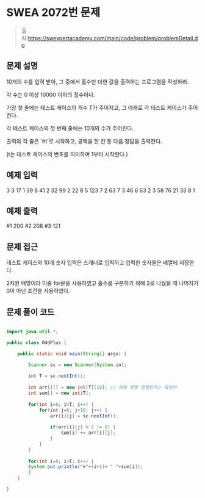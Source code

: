 # SWEA 2072번 문제

> 출처:https://swexpertacademy.com/main/code/problem/problemDetail.do

## 문제 설명
10개의 수를 입력 받아, 그 중에서 홀수만 더한 값을 출력하는 프로그램을 작성하라.

각 수는 0 이상 10000 이하의 정수이다.

가장 첫 줄에는 테스트 케이스의 개수 T가 주어지고, 그 아래로 각 테스트 케이스가 주어진다.

각 테스트 케이스의 첫 번째 줄에는 10개의 수가 주어진다.

출력의 각 줄은 '#t'로 시작하고, 공백을 한 칸 둔 다음 정답을 출력한다.

(t는 테스트 케이스의 번호를 의미하며 1부터 시작한다.)

## 예제 입력
3
3 17 1 39 8 41 2 32 99 2
22 8 5 123 7 2 63 7 3 46
6 63 2 3 58 76 21 33 8 1 

## 예제 출력
#1 200
#2 208
#3 121

## 문제 접근
테스트 케이스와 10개 숫자 입력은 스캐너로 입력하고 입력한 숫자들은 배열에 저장한다. 

2차원 배열이라 이중 for문을 사용하였고 홀수를 구분하기 위해 2로 나눴을 때 나머지가 0이 아닌 조건을 사용하였다.

## 문제 풀이 코드
```java

import java.util.*;

public class OddPlus {

	public static void main(String[] args) {

		Scanner sc = new Scanner(System.in);
		
		int T = sc.nextInt();
		
		int arr[][] = new int[T][10]; // 뒤에 몇행 몇열인지는 확실히
		int sum[] = new int[T];
		
		for(int i=0; i<T; i++) {
			for(int j=0; j<10; j++) {
				arr[i][j] = sc.nextInt();
				
				if(arr[i][j] % 2 != 0) {
					sum[i] += arr[i][j];
				}
			}
		}
		
		for(int i=0; i<T; i++) {
		System.out.println("#"+(i+1)+ " "+sum[i]);
		}
	}

}
